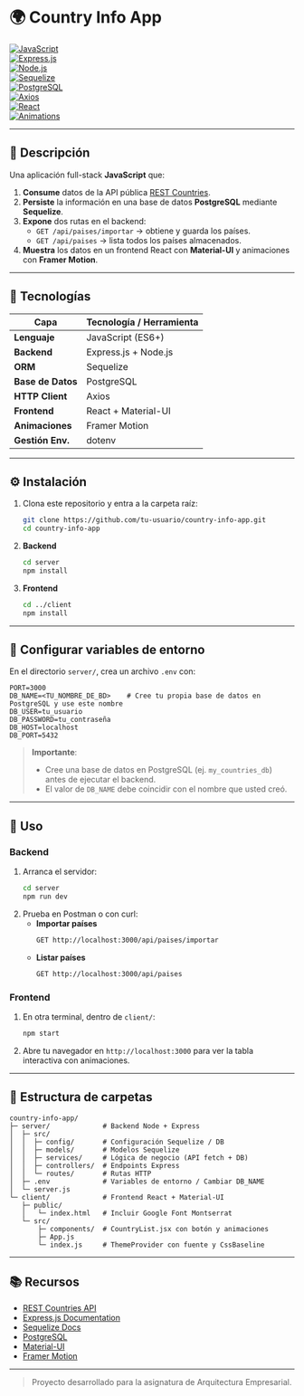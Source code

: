 # 🌍 Country Info App

[![JavaScript](https://img.shields.io/badge/Language-JavaScript-yellow.svg)](https://developer.mozilla.org/docs/Web/JavaScript)  
[![Express.js](https://img.shields.io/badge/Framework-Express.js-lightgrey.svg)](https://expressjs.com/)  
[![Node.js](https://img.shields.io/badge/Runtime-Node.js-green.svg)](https://nodejs.org/)  
[![Sequelize](https://img.shields.io/badge/ORM-Sequelize-blue.svg)](https://sequelize.org/)  
[![PostgreSQL](https://img.shields.io/badge/DB-PostgreSQL-blue.svg)](https://www.postgresql.org/)  
[![Axios](https://img.shields.io/badge/HTTP%20Client-Axios-007ACC.svg)](https://axios-http.com/)  
[![React](https://img.shields.io/badge/Frontend-React-blue.svg)](https://reactjs.org/)  
[![Animations](https://img.shields.io/badge/Animaci%C3%B3n-Framer%20Motion-blueviolet.svg?style=for-the-badge)](https://www.framer.com/motion/)

---

## 📖 Descripción

Una aplicación full-stack **JavaScript** que:

1. **Consume** datos de la API pública [REST Countries](https://restcountries.com/).  
2. **Persiste** la información en una base de datos **PostgreSQL** mediante **Sequelize**.  
3. **Expone** dos rutas en el backend:
   - `GET /api/paises/importar` → obtiene y guarda los países.
   - `GET /api/paises` → lista todos los países almacenados.  
4. **Muestra** los datos en un frontend React con **Material-UI** y animaciones con **Framer Motion**.

---

## 🚀 Tecnologías

| Capa              | Tecnología / Herramienta   |
|-------------------|----------------------------|
| **Lenguaje**      | JavaScript (ES6+)          |
| **Backend**       | Express.js + Node.js       |
| **ORM**           | Sequelize                  |
| **Base de Datos** | PostgreSQL                 |
| **HTTP Client**   | Axios                      |
| **Frontend**      | React + Material-UI        |
| **Animaciones**   | Framer Motion              |
| **Gestión Env.**  | dotenv                     |

---

## ⚙️ Instalación

1. Clona este repositorio y entra a la carpeta raíz:
   ```bash
   git clone https://github.com/tu-usuario/country-info-app.git
   cd country-info-app
   ```

2. **Backend**  
   ```bash
   cd server
   npm install
   ```

3. **Frontend**  
   ```bash
   cd ../client
   npm install
   ```

---

## 📝 Configurar variables de entorno

En el directorio `server/`, crea un archivo `.env` con:

```dotenv
PORT=3000
DB_NAME=<TU_NOMBRE_DE_BD>    # Cree tu propia base de datos en PostgreSQL y use este nombre
DB_USER=tu_usuario
DB_PASSWORD=tu_contraseña
DB_HOST=localhost
DB_PORT=5432
```

> **Importante**:  
> - Cree una base de datos en PostgreSQL (ej. `my_countries_db`) antes de ejecutar el backend.  
> - El valor de `DB_NAME` debe coincidir con el nombre que usted creó.

---

## 📡 Uso

### Backend

1. Arranca el servidor:
   ```bash
   cd server
   npm run dev
   ```
2. Prueba en Postman o con curl:
   - **Importar países**  
     ```bash
     GET http://localhost:3000/api/paises/importar
     ```
   - **Listar países**  
     ```bash
     GET http://localhost:3000/api/paises
     ```

### Frontend

1. En otra terminal, dentro de `client/`:
   ```bash
   npm start
   ```
2. Abre tu navegador en `http://localhost:3000` para ver la tabla interactiva con animaciones.

---

## 🎨 Estructura de carpetas

```
country-info-app/
├─ server/             # Backend Node + Express
│  ├─ src/
│  │  ├─ config/       # Configuración Sequelize / DB
│  │  ├─ models/       # Modelos Sequelize
│  │  ├─ services/     # Lógica de negocio (API fetch + DB)
│  │  ├─ controllers/  # Endpoints Express
│  │  └─ routes/       # Rutas HTTP
│  ├─ .env             # Variables de entorno / Cambiar DB_NAME
│  └─ server.js
└─ client/             # Frontend React + Material-UI
   ├─ public/
   │   └─ index.html   # Incluir Google Font Montserrat
   └─ src/
       ├─ components/  # CountryList.jsx con botón y animaciones
       ├─ App.js
       └─ index.js     # ThemeProvider con fuente y CssBaseline
```

---

## 📚 Recursos

- [REST Countries API](https://restcountries.com/)  
- [Express.js Documentation](https://expressjs.com/)  
- [Sequelize Docs](https://sequelize.org/)  
- [PostgreSQL](https://www.postgresql.org/)  
- [Material-UI](https://mui.com/)  
- [Framer Motion](https://www.framer.com/motion/)  

---

> Proyecto desarrollado para la asignatura de Arquitectura Empresarial.  
